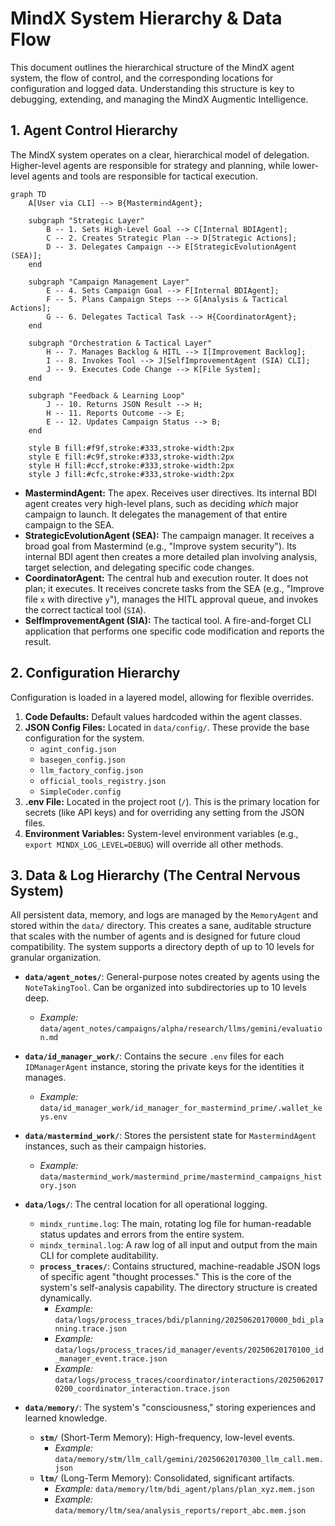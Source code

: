 # MindX System Hierarchy & Data Flow

This document outlines the hierarchical structure of the MindX agent system, the flow of control, and the corresponding locations for configuration and logged data. Understanding this structure is key to debugging, extending, and managing the MindX Augmentic Intelligence.

## 1. Agent Control Hierarchy

The MindX system operates on a clear, hierarchical model of delegation. Higher-level agents are responsible for strategy and planning, while lower-level agents and tools are responsible for tactical execution.

```mermaid
graph TD
    A[User via CLI] --> B{MastermindAgent};
    
    subgraph "Strategic Layer"
        B -- 1. Sets High-Level Goal --> C[Internal BDIAgent];
        C -- 2. Creates Strategic Plan --> D[Strategic Actions];
        D -- 3. Delegates Campaign --> E[StrategicEvolutionAgent (SEA)];
    end

    subgraph "Campaign Management Layer"
        E -- 4. Sets Campaign Goal --> F[Internal BDIAgent];
        F -- 5. Plans Campaign Steps --> G[Analysis & Tactical Actions];
        G -- 6. Delegates Tactical Task --> H{CoordinatorAgent};
    end

    subgraph "Orchestration & Tactical Layer"
        H -- 7. Manages Backlog & HITL --> I[Improvement Backlog];
        I -- 8. Invokes Tool --> J[SelfImprovementAgent (SIA) CLI];
        J -- 9. Executes Code Change --> K[File System];
    end

    subgraph "Feedback & Learning Loop"
        J -- 10. Returns JSON Result --> H;
        H -- 11. Reports Outcome --> E;
        E -- 12. Updates Campaign Status --> B;
    end

    style B fill:#f9f,stroke:#333,stroke-width:2px
    style E fill:#c9f,stroke:#333,stroke-width:2px
    style H fill:#ccf,stroke:#333,stroke-width:2px
    style J fill:#cfc,stroke:#333,stroke-width:2px
```

-   **MastermindAgent:** The apex. Receives user directives. Its internal BDI agent creates very high-level plans, such as deciding *which* major campaign to launch. It delegates the management of that entire campaign to the SEA.
-   **StrategicEvolutionAgent (SEA):** The campaign manager. It receives a broad goal from Mastermind (e.g., "Improve system security"). Its internal BDI agent then creates a more detailed plan involving analysis, target selection, and delegating specific code changes.
-   **CoordinatorAgent:** The central hub and execution router. It does not plan; it executes. It receives concrete tasks from the SEA (e.g., "Improve file `x` with directive `y`"), manages the HITL approval queue, and invokes the correct tactical tool (`SIA`).
-   **SelfImprovementAgent (SIA):** The tactical tool. A fire-and-forget CLI application that performs one specific code modification and reports the result.

## 2. Configuration Hierarchy

Configuration is loaded in a layered model, allowing for flexible overrides.

1.  **Code Defaults:** Default values hardcoded within the agent classes.
2.  **JSON Config Files:** Located in `data/config/`. These provide the base configuration for the system.
    -   `agint_config.json`
    -   `basegen_config.json`
    -   `llm_factory_config.json`
    -   `official_tools_registry.json`
    -   `SimpleCoder.config`
3.  **.env File:** Located in the project root (`/`). This is the primary location for secrets (like API keys) and for overriding any setting from the JSON files.
4.  **Environment Variables:** System-level environment variables (e.g., `export MINDX_LOG_LEVEL=DEBUG`) will override all other methods.

## 3. Data & Log Hierarchy (The Central Nervous System)

All persistent data, memory, and logs are managed by the `MemoryAgent` and stored within the `data/` directory. This creates a sane, auditable structure that scales with the number of agents and is designed for future cloud compatibility. The system supports a directory depth of up to 10 levels for granular organization.

-   **`data/agent_notes/`**: General-purpose notes created by agents using the `NoteTakingTool`. Can be organized into subdirectories up to 10 levels deep.
    -   *Example:* `data/agent_notes/campaigns/alpha/research/llms/gemini/evaluation.md`

-   **`data/id_manager_work/`**: Contains the secure `.env` files for each `IDManagerAgent` instance, storing the private keys for the identities it manages.
    -   *Example:* `data/id_manager_work/id_manager_for_mastermind_prime/.wallet_keys.env`

-   **`data/mastermind_work/`**: Stores the persistent state for `MastermindAgent` instances, such as their campaign histories.
    -   *Example:* `data/mastermind_work/mastermind_prime/mastermind_campaigns_history.json`

-   **`data/logs/`**: The central location for all operational logging.
    -   `mindx_runtime.log`: The main, rotating log file for human-readable status updates and errors from the entire system.
    -   `mindx_terminal.log`: A raw log of all input and output from the main CLI for complete auditability.
    -   **`process_traces/`**: Contains structured, machine-readable JSON logs of specific agent "thought processes." This is the core of the system's self-analysis capability. The directory structure is created dynamically.
        -   *Example:* `data/logs/process_traces/bdi/planning/20250620170000_bdi_planning.trace.json`
        -   *Example:* `data/logs/process_traces/id_manager/events/20250620170100_id_manager_event.trace.json`
        -   *Example:* `data/logs/process_traces/coordinator/interactions/20250620170200_coordinator_interaction.trace.json`

-   **`data/memory/`**: The system's "consciousness," storing experiences and learned knowledge.
    -   **`stm/`** (Short-Term Memory): High-frequency, low-level events.
        -   *Example:* `data/memory/stm/llm_call/gemini/20250620170300_llm_call.mem.json`
    -   **`ltm/`** (Long-Term Memory): Consolidated, significant artifacts.
        -   *Example:* `data/memory/ltm/bdi_agent/plans/plan_xyz.mem.json`
        -   *Example:* `data/memory/ltm/sea/analysis_reports/report_abc.mem.json`
